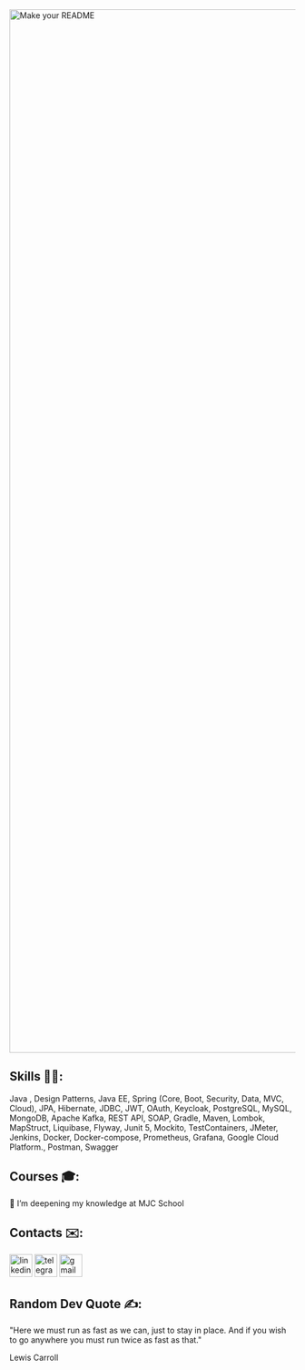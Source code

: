 <img width="1834" alt="Make your README" src="https://github.com/ArtyomPashun/ArtyomPashun/assets/55047614/3ab02e39-fffa-451e-8798-b7d6bd5e7ada">

## Skills :technologist:: 
Java , Design Patterns, Java EE, Spring (Core, Boot, Security, Data, MVC, Cloud), JPA, Hibernate, JDBC, JWT, OAuth, Keycloak, PostgreSQL, MySQL, MongoDB, Apache Kafka, REST API, SOAP, Gradle, Maven, Lombok, MapStruct, Liquibase, Flyway, Junit 5, Mockito, TestContainers, JMeter, Jenkins, Docker, Docker-compose, Prometheus, Grafana, Google Cloud Platform., Postman, Swagger

## Courses :mortar_board::
🌱 I’m deepening my knowledge at MJC School
## Contacts :envelope::
[<img src='https://cdn.jsdelivr.net/npm/simple-icons@3.0.1/icons/linkedin.svg' alt='linkedin' height='40'>](https://www.linkedin.com/in/artsiom-pashun//)  [<img src='https://cdn.jsdelivr.net/npm/simple-icons@3.0.1/icons/telegram.svg' alt='telegram' height='40'>](https://t.me/artyom_p)  [<img src='https://cdn.jsdelivr.net/npm/simple-icons@3.0.1/icons/gmail.svg' alt='gmail' height='40'>](mailto:artyom.pashun@gmail.com)

## Random Dev Quote ✍️:
 "Here we must run as fast as we can, just to stay in place. And if you wish to go anywhere you must run twice as fast as that."
 
 
 Lewis Carroll
